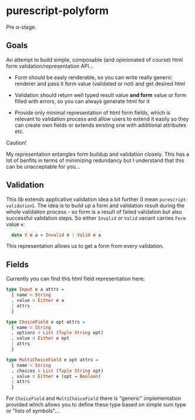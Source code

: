 # purescript-polyform

Pre α-stage.

## Goals

An attempt to build simple, composable (and opinionated of course) html form validation/representation API...

  * Form should be easly renderable, so you can write really generic renderer and pass it form value (validated or not) and get desired html

  * Validation should return well typed result value __and form__ value or form filled with errors, so you can always generate html for it

  * Provide only minimal representation of html form fields, which is relevant to validation process and allow users to extend it easily so they can create own fields or extends existing one with additional attributes etc.


Caution!

My representation entangles form buildup and validation closely. This has a lot of benfits in terms of minimizing redundancy but I understand that this can be unacceptable for you...


## Validation

This lib extends applicative validation idea a bit further (I mean `purescript-validation`). The idea is to build up a form and validation result during the whole validation process - so form is a result of failed validation but also successful validation steps. So either `Invalid` or `Valid` variant carries `Form` value `e`:

  ```purescript
    data V e a = Invalid e | Valid e a
  ```

This representation allows us to get a form from every validation.


## Fields

Currently you can find this html field representation here:

  ```purescript
  type Input e a attrs =
    { name ∷ String
    , value ∷ Either e a
    | attrs
    }

  type ChoiceField e opt attrs =
    { name ∷ String
    , options ∷ List (Tuple String opt)
    , value ∷ Either e opt
    | attrs
    }

  type MultiChoiceField e opt attrs =
    { name ∷ String
    , choices ∷ List (Tuple String opt)
    , value ∷ Either e (opt → Boolean)
    | attrs
    }
  ```

For `ChoiceField` and `MultiChoiceField` there is "generic" implementation provided which allows you to define these type based on simple sum type or "lists of symbols"...
